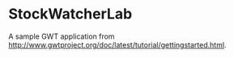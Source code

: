 # StockWatcherLab
A sample GWT application from
http://www.gwtproject.org/doc/latest/tutorial/gettingstarted.html.
